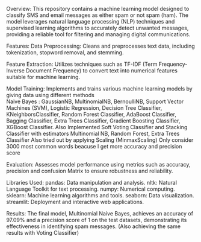 Overview: This repository contains a machine learning model designed to classify SMS and email messages as either spam or not spam (ham). 
The model leverages natural language processing (NLP) techniques and supervised learning algorithms to accurately detect unwanted messages, providing a reliable tool for filtering and managing digital communications.

Features: Data Preprocessing: Cleans and preprocesses text data, including tokenization, stopword removal, and stemming.

Feature Extraction: Utilizes techniques such as TF-IDF (Term Frequency-Inverse Document Frequency) to convert text into numerical features suitable for machine 
                    learning.

Model Training: Implements and trains various machine learning models by giving data using different methods  
                Naive Bayes : GaussianNB, MultinomialNB, BernoulliNB, Support Vector Machines (SVM), Logistic Regression, Decision Tree Classifier, 
                KNeighborsClassifier, Random Forest Classifier, AdaBoost Classifier, Bagging Classifier, Extra Trees Classifier, Gradient Boosting Classifier, 
                XGBoost Classifier.
                Also Implemented Soft Voting Classifier and Stacking Classifier with estimators Multinomial NB, Random Forest, Extra Trees Classifier 
                Also tried out by applying Scaling (MinmaxScaling)
                Only consider 3000 most common words beacuse I get more accuracy and precision score

Evaluation: Assesses model performance using metrics such as accuracy, precision and confusion Matrix to ensure robustness and reliability.

Libraries Used:
               pandas: Data manipulation and analysis.
               nltk: Natural Language Toolkit for text processing.
               numpy: Numerical computing.
               sklearn: Machine learning algorithms and tools.
               seaborn: Data visualization.
               streamlit: Deployment and interactive web applications.

Results: The final model, Multinomial Naive Bayes, achieves an accuracy of 97.09% and a precision score of 1 on the test datasets, demonstrating its effectiveness in
         identifying spam messages. (Also achieving the same results with Voting Classifier)
         
